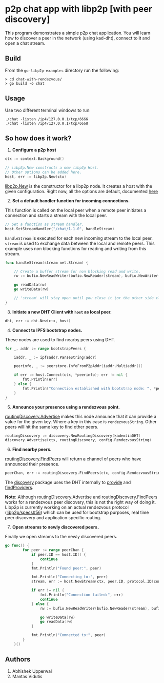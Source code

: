 # p2p chat app with libp2p [with peer discovery]

This program demonstrates a simple p2p chat application. You will learn how to discover a peer in the network (using kad-dht), connect to it and open a chat stream.

## Build

From the `go-libp2p-examples` directory run the following:

```
> cd chat-with-rendezvous/
> go build -o chat
```

## Usage

Use two different terminal windows to run

```
./chat -listen /ip4/127.0.0.1/tcp/6666
./chat -listen /ip4/127.0.0.1/tcp/6668
```
## So how does it work?

1. **Configure a p2p host**
```go
ctx := context.Background()

// libp2p.New constructs a new libp2p Host.
// Other options can be added here.
host, err := libp2p.New(ctx)
```
[libp2p.New](https://godoc.org/github.com/libp2p/go-libp2p#New) is the constructor for a libp2p node. It creates a host with the given configuration. Right now, all the options are default, documented [here](https://godoc.org/github.com/libp2p/go-libp2p#New)

2. **Set a default handler function for incoming connections.**

This function is called on the local peer when a remote peer initiates a connection and starts a stream with the local peer.
```go
// Set a function as stream handler.
host.SetStreamHandler("/chat/1.1.0", handleStream)
```

```handleStream``` is executed for each new incoming stream to the local peer. ```stream``` is used to exchange data between the local and remote peers. This example uses non blocking functions for reading and writing from this stream.

```go
func handleStream(stream net.Stream) {

    // Create a buffer stream for non blocking read and write.
    rw := bufio.NewReadWriter(bufio.NewReader(stream), bufio.NewWriter(stream))

    go readData(rw)
    go writeData(rw)

    // 'stream' will stay open until you close it (or the other side closes it).
}
```

3. **Initiate a new DHT Client with ```host``` as local peer.**


```go
dht, err := dht.New(ctx, host)
```

4. **Connect to IPFS bootstrap nodes.**

These nodes are used to find nearby peers using DHT.

```go
for _, addr := range bootstrapPeers {

    iaddr, _ := ipfsaddr.ParseString(addr)

    peerinfo, _ := peerstore.InfoFromP2pAddr(iaddr.Multiaddr())

    if err := host.Connect(ctx, *peerinfo); err != nil {
        fmt.Println(err)
    } else {
        fmt.Println("Connection established with bootstrap node: ", *peerinfo)
    }
}
```

5. **Announce your presence using a rendezvous point.**

[routingDiscovery.Advertise](https://godoc.org/github.com/libp2p/go-libp2p-discovery#RoutingDiscovery.Advertise) makes this node announce that it can provide a value for the given key. Where a key in this case is ```rendezvousString```. Other peers will hit the same key to find other peers.

```go
routingDiscovery := discovery.NewRoutingDiscovery(kademliaDHT)
discovery.Advertise(ctx, routingDiscovery, config.RendezvousString)
```

6. **Find nearby peers.**

[routingDiscovery.FindPeers](https://godoc.org/github.com/libp2p/go-libp2p-discovery#RoutingDiscovery.FindPeers) will return a channel of peers who have announced their presence.

```go
peerChan, err := routingDiscovery.FindPeers(ctx, config.RendezvousString)
```

The [discovery](https://godoc.org/github.com/libp2p/go-libp2p-discovery#pkg-index) package uses the DHT internally to [provide](https://godoc.org/github.com/libp2p/go-libp2p-kad-dht#IpfsDHT.Provide) and [findProviders](https://godoc.org/github.com/libp2p/go-libp2p-kad-dht#IpfsDHT.FindProviders).

**Note:** Although [routingDiscovery.Advertise](https://godoc.org/github.com/libp2p/go-libp2p-discovery#RoutingDiscovery.Advertise) and [routingDiscovery.FindPeers](https://godoc.org/github.com/libp2p/go-libp2p-discovery#RoutingDiscovery.FindPeers) works for a rendezvous peer discovery, this is not the right way of doing it. Libp2p is currently working on an actual rendezvous protocol ([libp2p/specs#56](https://github.com/libp2p/specs/pull/56)) which can be used for bootstrap purposes, real time peer discovery and application specific routing.

7. **Open streams to newly discovered peers.**

Finally we open streams to the newly discovered peers.

```go
go func() {
		for peer := range peerChan {
			if peer.ID == host.ID() {
				continue
			}
			fmt.Println("Found peer:", peer)

			fmt.Println("Connecting to:", peer)
			stream, err := host.NewStream(ctx, peer.ID, protocol.ID(config.ProtocolID))

			if err != nil {
				fmt.Println("Connection failed:", err)
				continue
			} else {
				rw := bufio.NewReadWriter(bufio.NewReader(stream), bufio.NewWriter(stream))

				go writeData(rw)
				go readData(rw)
			}

			fmt.Println("Connected to:", peer)
		}
	}()
```

## Authors
1. Abhishek Upperwal
2. Mantas Vidutis